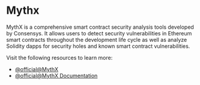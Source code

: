 # Mythx

MythX is a comprehensive smart contract security analysis tools developed by Consensys. It allows users to detect security vulnerabilities in Ethereum smart contracts throughout the development life cycle as well as analyze Solidity dapps for security holes and known smart contract vulnerabilities.

Visit the following resources to learn more:

- [@official@MythX](https://mythx.io/)
- [@official@MythX Documentation](https://docs.mythx.io/)

